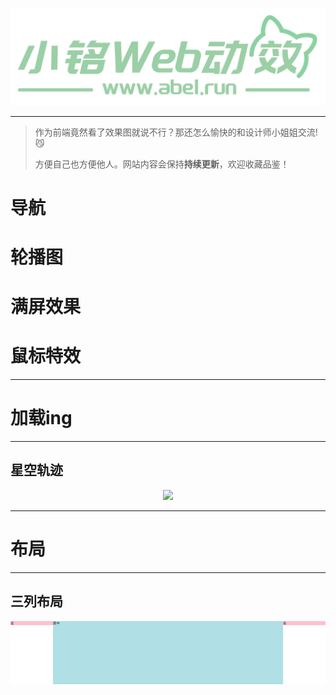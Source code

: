 







<p align="center">
    <a href="https://www.abel.run/" target="_blank">
        <img src="./public/logo_2.png" width=""/>
    </a>
</p>

------

> 作为前端竟然看了效果图就说不行？那还怎么愉快的和设计师小姐姐交流!😼
>
> 方便自己也方便他人。网站内容会保持**持续更新**，欢迎收藏品鉴！

# **导航**

# **轮播图**

# **满屏效果**

# **鼠标特效**

------
# **加载ing**
------

## 星空轨迹
<p align="center">
    <a href="/#/动效库/加载ing/星空轨迹/星空轨迹.md" target="_blank">
        <img src="./动效库/加载ing/星空轨迹/img/示意图.jpg" hight="300"/>
    </a>
</p>

------
# **布局**
------

## 三列布局
<p align="center">
    <a href="/#/动效库/布局/三列布局/三列布局.md" target="_blank">
        <img src="./动效库/布局/三列布局/img/示意图.jpg" hight="300"/>
    </a>
</p>

